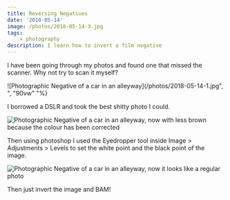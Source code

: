 ```yaml
---
title: Reversing Negatives
date: '2018-05-14'
image: /photos/2018-05-14-3.jpg
tags: 
    - photography
description: I learn how to invert a film negative
---
```


I have been going through my photos and found one that missed the scanner. Why not try to scan it myself?

![Photographic Negative of a car in an alleyway](/photos/2018-05-14-1.jpg", ", "90vw" "%}

I borrowed a DSLR and took the best shitty photo I could.

![Photographic Negative of a car in an alleyway, now with less brown because the colour has been corrected](/photos/2018-05-14-2.jpg)

Then using photoshop I used the Eyedropper tool inside Image > Adjustments > Levels to set the white point and the black point of the image.

![Photographic Negative of a car in an alleyway, now it looks like a regular photo](/photos/2018-05-14-3.jpg)

Then just invert the image and BAM!